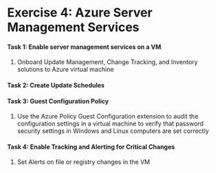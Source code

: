 # Exercise 4: Azure Server Management Services

#### Task 1: Enable server management services on a VM

1.	Onboard Update Management, Change Tracking, and Inventory solutions to Azure virtual machine

#### Task 2: Create Update Schedules 

#### Task 3: Guest Configuration Policy 

1.	Use the Azure Policy Guest Configuration extension to audit the configuration settings in a virtual machine to verify that password security settings in Windows and Linux computers are set correctly

#### Task 4: Enable Tracking and Alerting for Critical Changes

1.	Set Alerts on file or registry changes in the VM
